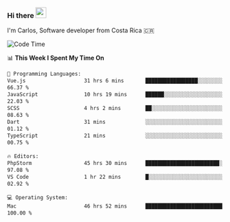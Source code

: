 ### Hi there <img src="https://media.giphy.com/media/hvRJCLFzcasrR4ia7z/giphy.gif" width="25px" height="25px">

I'm Carlos, Software developer from Costa Rica 🇨🇷

[//]: # (<a href="https://app.daily.dev/carum98"><img src="https://github.com/carum98/carum98/blob/main/devcard.svg" width="400" alt="Carlos Umaña Acevedo's Dev Card"/></a>)


<!--START_SECTION:waka-->
![Code Time](http://img.shields.io/badge/Code%20Time-12%2C568%20hrs%2053%20mins-blue)

📊 **This Week I Spent My Time On** 

```text
💬 Programming Languages: 
Vue.js                   31 hrs 6 mins       █████████████████░░░░░░░░   66.37 % 
JavaScript               10 hrs 19 mins      ██████░░░░░░░░░░░░░░░░░░░   22.03 % 
SCSS                     4 hrs 2 mins        ██░░░░░░░░░░░░░░░░░░░░░░░   08.63 % 
Dart                     31 mins             ░░░░░░░░░░░░░░░░░░░░░░░░░   01.12 % 
TypeScript               21 mins             ░░░░░░░░░░░░░░░░░░░░░░░░░   00.75 % 

🔥 Editors: 
PhpStorm                 45 hrs 30 mins      ████████████████████████░   97.08 % 
VS Code                  1 hr 22 mins        █░░░░░░░░░░░░░░░░░░░░░░░░   02.92 % 

💻 Operating System: 
Mac                      46 hrs 52 mins      █████████████████████████   100.00 % 
```


<!--END_SECTION:waka-->
